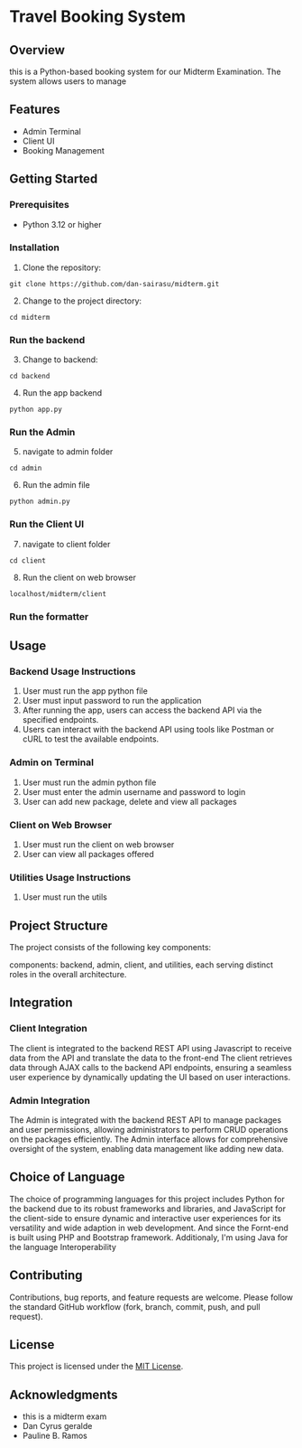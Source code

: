 # Travel Booking System

## Overview
this is a Python-based booking system for our Midterm Examination. The system allows users to manage 

## Features
- Admin Terminal
- Client UI
- Booking Management


## Getting Started

### Prerequisites
- Python 3.12 or higher

### Installation
1. Clone the repository:
```
git clone https://github.com/dan-sairasu/midterm.git
```
2. Change to the project directory:
```
cd midterm
```
### Run the backend
3. Change to backend:
```
cd backend
```
4. Run the app backend
```
python app.py
```
### Run the Admin
5. navigate to admin folder
```
cd admin
```
6. Run the admin file
```
python admin.py
```
### Run the Client UI
7. navigate to client folder
```
cd client
```
8. Run the client on web browser
```
localhost/midterm/client
```
### Run the formatter



## Usage
### Backend Usage Instructions
1. User must run the app python file
2. User must input password to run the application
3. After running the app, users can access the backend API via the specified endpoints.
4. Users can interact with the backend API using tools like Postman or cURL to test the available endpoints.
### Admin on Terminal
1. User must run the admin python file
2. User must enter the admin username and password to login
3. User can add new package, delete and view all packages
### Client on Web Browser
1. User must run the client on web browser
2. User can view all packages offered
### Utilities Usage Instructions
1. User must run the utils

## Project Structure
The project consists of the following key components:

components: backend, admin, client, and utilities, each serving distinct roles in the overall architecture.

## Integration
### Client Integration
The client is integrated to the backend REST API using Javascript to receive data from the API and translate the data to the front-end
The client retrieves data through AJAX calls to the backend API endpoints, ensuring a seamless user experience by dynamically updating the UI based on user interactions.

### Admin Integration
The Admin is integrated with the backend REST API to manage packages and user permissions, allowing administrators to perform CRUD operations on the packages efficiently.
The Admin interface allows for comprehensive oversight of the system, enabling data management like adding new data.

## Choice of Language
The choice of programming languages for this project includes Python for the backend due to its robust frameworks and libraries, and JavaScript for the client-side to ensure dynamic and interactive user experiences for its versatility and wide adaption in web development. And since the Fornt-end is built using PHP and Bootstrap framework. Additionaly, I'm using Java for the language Interoperability


## Contributing
Contributions, bug reports, and feature requests are welcome. Please follow the standard GitHub workflow (fork, branch, commit, push, and pull request).

## License
This project is licensed under the [MIT License](LICENSE).

## Acknowledgments
- this is a midterm exam 
- Dan Cyrus geralde
- Pauline B. Ramos
